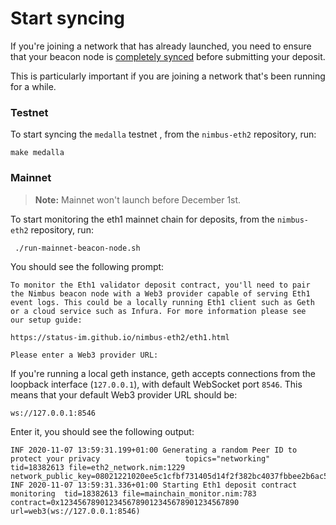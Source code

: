 
# Start syncing

If you're joining a network that has already launched, you need to ensure that your beacon node is [completely synced](./keep-an-eye.md#keep-track-of-your-syncing-progress) before submitting your deposit.

This is particularly important if you are joining a network that's been running for a while.

### Testnet

To start syncing the `medalla` testnet , from the `nimbus-eth2` repository, run:

```
make medalla
```

### Mainnet

> **Note:** Mainnet won't launch before December 1st.


To start monitoring the eth1 mainnet chain for deposits, from the `nimbus-eth2` repository, run:

```
 ./run-mainnet-beacon-node.sh
```

You should see the following prompt:

```
To monitor the Eth1 validator deposit contract, you'll need to pair
the Nimbus beacon node with a Web3 provider capable of serving Eth1
event logs. This could be a locally running Eth1 client such as Geth
or a cloud service such as Infura. For more information please see
our setup guide:

https://status-im.github.io/nimbus-eth2/eth1.html

Please enter a Web3 provider URL:
```

If you're running a local geth instance, geth accepts connections from the loopback interface (`127.0.0.1`), with default WebSocket port `8546`. This means that your default Web3 provider URL should be: 
```
ws://127.0.0.1:8546
```
Enter it, you should see the following output:

```
INF 2020-11-07 13:59:31.199+01:00 Generating a random Peer ID to protect your privacy                   topics="networking" tid=18382613 file=eth2_network.nim:1229 network_public_key=08021221020ee5c1cfbf731405d14f2f382bc4037fbbee2b6ac5511dd51f1d9e28abb1aa62
INF 2020-11-07 13:59:31.336+01:00 Starting Eth1 deposit contract monitoring  tid=18382613 file=mainchain_monitor.nim:783 contract=0x1234567890123456789012345678901234567890 url=web3(ws://127.0.0.1:8546)
```

